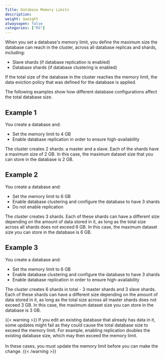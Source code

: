 ```yaml
---
Title: Database Memory Limits
description:
weight: $weight
alwaysopen: false
categories: ["RS"]
---
```

When you set a database's memory limit, you define the maximum size the
database can reach in the cluster, across all database replicas and
shards, including:

- Slave shards (if database replication is enabled)
- Database shards (if database clustering is enabled)<!--more-->

If the total size of the database in the cluster reaches the memory
limit, the data eviction policy that was defined for the database is
applied.

The following examples show how different database configurations affect
the total database size.

## Example 1

You create a database and:

- Set the memory limit to 4 GB
- Enable database replication in order to ensure high-availability

The cluster creates 2 shards: a master and a slave. Each of the
shards have a maximum size of 2 GB. In this case, the maximum
dataset size that you can store in the database is 2 GB.

## Example 2

You create a database and:

- Set the memory limit to 6 GB
- Enable database clustering and configure the database to have 3
    shards
- Do not enable replication

The cluster creates 3 shards. Each of these shards can have a
different size depending on the amount of data stored in it, as long as
the total size across all shards does not exceed 6 GB. In this case, the
maximum dataset size you can store in the database is 6 GB.

## Example 3

You create a database and:

- Set the memory limit to 6 GB
- Enable database clustering and configure the database to have 3
    shards
- Enable database replication in order to ensure high-availability

The cluster creates 6 shards in total - 3 master shards and 3 slave
shards. Each of these shards can have a different size depending on the
amount of data stored in it, as long as the total size across all master
shards does not exceed 3 GB. In this case, the maximum dataset size you
can store in the database is 3 GB.

{{< warning >}}
If you edit an existing database that already has data in it,
some updates might fail as they could cause the total database size to exceed the memory limit.
For example, enabling replication doubles the existing database size,
which may then exceed the memory limit.<br/><br/>
In these cases, you must update the memory limit before you can make the change.
{{< /warning >}}
